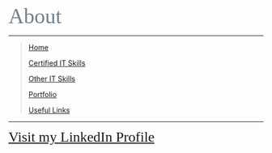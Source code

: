 <span style="font-family:Papyrus; font-size:3em; color:SlateGray;">About</span>

---

> [Home](index.md)
>
> [Certified IT Skills](certified_skills.md)
>
> [Other IT Skills](other_skills.md)
>
> [Portfolio](portfolio.md)
> 
> [Useful Links](links.md)

---

<span style="font-family:Papyrus; font-size:2em;">
  <a href="https://www.linkedin.com/in/mbhagwan/">Visit my LinkedIn Profile</a>
</span>
